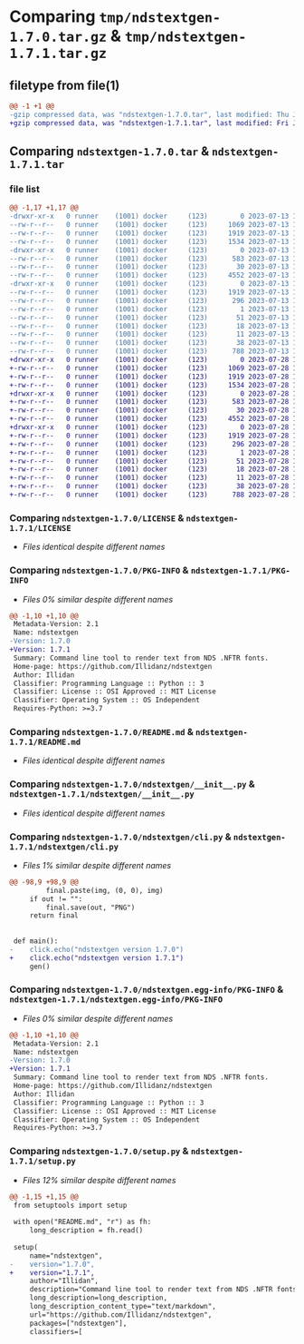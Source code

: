 # Comparing `tmp/ndstextgen-1.7.0.tar.gz` & `tmp/ndstextgen-1.7.1.tar.gz`

## filetype from file(1)

```diff
@@ -1 +1 @@
-gzip compressed data, was "ndstextgen-1.7.0.tar", last modified: Thu Jul 13 10:57:52 2023, max compression
+gzip compressed data, was "ndstextgen-1.7.1.tar", last modified: Fri Jul 28 17:35:25 2023, max compression
```

## Comparing `ndstextgen-1.7.0.tar` & `ndstextgen-1.7.1.tar`

### file list

```diff
@@ -1,17 +1,17 @@
-drwxr-xr-x   0 runner    (1001) docker     (123)        0 2023-07-13 10:57:52.342171 ndstextgen-1.7.0/
--rw-r--r--   0 runner    (1001) docker     (123)     1069 2023-07-13 10:57:42.000000 ndstextgen-1.7.0/LICENSE
--rw-r--r--   0 runner    (1001) docker     (123)     1919 2023-07-13 10:57:52.342171 ndstextgen-1.7.0/PKG-INFO
--rw-r--r--   0 runner    (1001) docker     (123)     1534 2023-07-13 10:57:42.000000 ndstextgen-1.7.0/README.md
-drwxr-xr-x   0 runner    (1001) docker     (123)        0 2023-07-13 10:57:52.342171 ndstextgen-1.7.0/ndstextgen/
--rw-r--r--   0 runner    (1001) docker     (123)      583 2023-07-13 10:57:42.000000 ndstextgen-1.7.0/ndstextgen/__init__.py
--rw-r--r--   0 runner    (1001) docker     (123)       30 2023-07-13 10:57:42.000000 ndstextgen-1.7.0/ndstextgen/__main__.py
--rw-r--r--   0 runner    (1001) docker     (123)     4552 2023-07-13 10:57:42.000000 ndstextgen-1.7.0/ndstextgen/cli.py
-drwxr-xr-x   0 runner    (1001) docker     (123)        0 2023-07-13 10:57:52.342171 ndstextgen-1.7.0/ndstextgen.egg-info/
--rw-r--r--   0 runner    (1001) docker     (123)     1919 2023-07-13 10:57:52.000000 ndstextgen-1.7.0/ndstextgen.egg-info/PKG-INFO
--rw-r--r--   0 runner    (1001) docker     (123)      296 2023-07-13 10:57:52.000000 ndstextgen-1.7.0/ndstextgen.egg-info/SOURCES.txt
--rw-r--r--   0 runner    (1001) docker     (123)        1 2023-07-13 10:57:52.000000 ndstextgen-1.7.0/ndstextgen.egg-info/dependency_links.txt
--rw-r--r--   0 runner    (1001) docker     (123)       51 2023-07-13 10:57:52.000000 ndstextgen-1.7.0/ndstextgen.egg-info/entry_points.txt
--rw-r--r--   0 runner    (1001) docker     (123)       18 2023-07-13 10:57:52.000000 ndstextgen-1.7.0/ndstextgen.egg-info/requires.txt
--rw-r--r--   0 runner    (1001) docker     (123)       11 2023-07-13 10:57:52.000000 ndstextgen-1.7.0/ndstextgen.egg-info/top_level.txt
--rw-r--r--   0 runner    (1001) docker     (123)       38 2023-07-13 10:57:52.342171 ndstextgen-1.7.0/setup.cfg
--rw-r--r--   0 runner    (1001) docker     (123)      788 2023-07-13 10:57:42.000000 ndstextgen-1.7.0/setup.py
+drwxr-xr-x   0 runner    (1001) docker     (123)        0 2023-07-28 17:35:25.876196 ndstextgen-1.7.1/
+-rw-r--r--   0 runner    (1001) docker     (123)     1069 2023-07-28 17:35:18.000000 ndstextgen-1.7.1/LICENSE
+-rw-r--r--   0 runner    (1001) docker     (123)     1919 2023-07-28 17:35:25.876196 ndstextgen-1.7.1/PKG-INFO
+-rw-r--r--   0 runner    (1001) docker     (123)     1534 2023-07-28 17:35:18.000000 ndstextgen-1.7.1/README.md
+drwxr-xr-x   0 runner    (1001) docker     (123)        0 2023-07-28 17:35:25.876196 ndstextgen-1.7.1/ndstextgen/
+-rw-r--r--   0 runner    (1001) docker     (123)      583 2023-07-28 17:35:18.000000 ndstextgen-1.7.1/ndstextgen/__init__.py
+-rw-r--r--   0 runner    (1001) docker     (123)       30 2023-07-28 17:35:18.000000 ndstextgen-1.7.1/ndstextgen/__main__.py
+-rw-r--r--   0 runner    (1001) docker     (123)     4552 2023-07-28 17:35:18.000000 ndstextgen-1.7.1/ndstextgen/cli.py
+drwxr-xr-x   0 runner    (1001) docker     (123)        0 2023-07-28 17:35:25.876196 ndstextgen-1.7.1/ndstextgen.egg-info/
+-rw-r--r--   0 runner    (1001) docker     (123)     1919 2023-07-28 17:35:25.000000 ndstextgen-1.7.1/ndstextgen.egg-info/PKG-INFO
+-rw-r--r--   0 runner    (1001) docker     (123)      296 2023-07-28 17:35:25.000000 ndstextgen-1.7.1/ndstextgen.egg-info/SOURCES.txt
+-rw-r--r--   0 runner    (1001) docker     (123)        1 2023-07-28 17:35:25.000000 ndstextgen-1.7.1/ndstextgen.egg-info/dependency_links.txt
+-rw-r--r--   0 runner    (1001) docker     (123)       51 2023-07-28 17:35:25.000000 ndstextgen-1.7.1/ndstextgen.egg-info/entry_points.txt
+-rw-r--r--   0 runner    (1001) docker     (123)       18 2023-07-28 17:35:25.000000 ndstextgen-1.7.1/ndstextgen.egg-info/requires.txt
+-rw-r--r--   0 runner    (1001) docker     (123)       11 2023-07-28 17:35:25.000000 ndstextgen-1.7.1/ndstextgen.egg-info/top_level.txt
+-rw-r--r--   0 runner    (1001) docker     (123)       38 2023-07-28 17:35:25.876196 ndstextgen-1.7.1/setup.cfg
+-rw-r--r--   0 runner    (1001) docker     (123)      788 2023-07-28 17:35:18.000000 ndstextgen-1.7.1/setup.py
```

### Comparing `ndstextgen-1.7.0/LICENSE` & `ndstextgen-1.7.1/LICENSE`

 * *Files identical despite different names*

### Comparing `ndstextgen-1.7.0/PKG-INFO` & `ndstextgen-1.7.1/PKG-INFO`

 * *Files 0% similar despite different names*

```diff
@@ -1,10 +1,10 @@
 Metadata-Version: 2.1
 Name: ndstextgen
-Version: 1.7.0
+Version: 1.7.1
 Summary: Command line tool to render text from NDS .NFTR fonts.
 Home-page: https://github.com/Illidanz/ndstextgen
 Author: Illidan
 Classifier: Programming Language :: Python :: 3
 Classifier: License :: OSI Approved :: MIT License
 Classifier: Operating System :: OS Independent
 Requires-Python: >=3.7
```

### Comparing `ndstextgen-1.7.0/README.md` & `ndstextgen-1.7.1/README.md`

 * *Files identical despite different names*

### Comparing `ndstextgen-1.7.0/ndstextgen/__init__.py` & `ndstextgen-1.7.1/ndstextgen/__init__.py`

 * *Files identical despite different names*

### Comparing `ndstextgen-1.7.0/ndstextgen/cli.py` & `ndstextgen-1.7.1/ndstextgen/cli.py`

 * *Files 1% similar despite different names*

```diff
@@ -98,9 +98,9 @@
         final.paste(img, (0, 0), img)
     if out != "":
         final.save(out, "PNG")
     return final
 
 
 def main():
-    click.echo("ndstextgen version 1.7.0")
+    click.echo("ndstextgen version 1.7.1")
     gen()
```

### Comparing `ndstextgen-1.7.0/ndstextgen.egg-info/PKG-INFO` & `ndstextgen-1.7.1/ndstextgen.egg-info/PKG-INFO`

 * *Files 0% similar despite different names*

```diff
@@ -1,10 +1,10 @@
 Metadata-Version: 2.1
 Name: ndstextgen
-Version: 1.7.0
+Version: 1.7.1
 Summary: Command line tool to render text from NDS .NFTR fonts.
 Home-page: https://github.com/Illidanz/ndstextgen
 Author: Illidan
 Classifier: Programming Language :: Python :: 3
 Classifier: License :: OSI Approved :: MIT License
 Classifier: Operating System :: OS Independent
 Requires-Python: >=3.7
```

### Comparing `ndstextgen-1.7.0/setup.py` & `ndstextgen-1.7.1/setup.py`

 * *Files 12% similar despite different names*

```diff
@@ -1,15 +1,15 @@
 from setuptools import setup
 
 with open("README.md", "r") as fh:
     long_description = fh.read()
 
 setup(
     name="ndstextgen",
-    version="1.7.0",
+    version="1.7.1",
     author="Illidan",
     description="Command line tool to render text from NDS .NFTR fonts.",
     long_description=long_description,
     long_description_content_type="text/markdown",
     url="https://github.com/Illidanz/ndstextgen",
     packages=["ndstextgen"],
     classifiers=[
```

